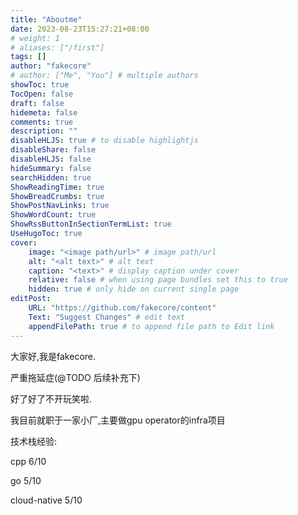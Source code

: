 ```yaml
---
title: "Aboutme"
date: 2023-08-23T15:27:21+08:00
# weight: 1
# aliases: ["/first"]
tags: []
author: "fakecore"
# author: ["Me", "You"] # multiple authors
showToc: true
TocOpen: false
draft: false
hidemeta: false
comments: true
description: ""
disableHLJS: true # to disable highlightjs
disableShare: false
disableHLJS: false
hideSummary: false
searchHidden: true
ShowReadingTime: true
ShowBreadCrumbs: true
ShowPostNavLinks: true
ShowWordCount: true
ShowRssButtonInSectionTermList: true
UseHugoToc: true
cover:
    image: "<image path/url>" # image path/url
    alt: "<alt text>" # alt text
    caption: "<text>" # display caption under cover
    relative: false # when using page bundles set this to true
    hidden: true # only hide on current single page
editPost:
    URL: "https://github.com/fakecore/content"
    Text: "Suggest Changes" # edit text
    appendFilePath: true # to append file path to Edit link
---
```


大家好,我是fakecore.

严重拖延症(@TODO 后续补充下)

好了好了不开玩笑啦.

我目前就职于一家小厂,主要做gpu operator的infra项目

技术栈经验:

cpp 6/10

go 5/10

cloud-native 5/10